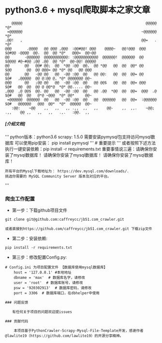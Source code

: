 python3.6 + mysql爬取脚本之家文章
=======



       @@@@@                                                         @@@@@                          *@*
     =@@@@@@                                                       ~@@@@@@                          *@*
    .@@!   ,                                                       @@=   .                          *@*
    @@@       .@@@@   @@ @@@ ,@@@  :@@#@@! @@@    @@@@~   @@!@@@  @@@      $@#@@ -@@@@  @@.  @@  @@ *@*   @@@=  @@~@@
    @@       -@@@@@@  @@@@@@@@@@@: :@@@@@@@@@@@  @@@@@@!  @@@@@@  @@       $@@@@ #@~#@@ ;@@ .@@  @@ *@*  @@-@@! @@@@@
    @@       @@   @@# @@;  @@  *@@ :@@  @@,  @@ *@@   @@  @@  @@* @@       $@@       @@  @@ @@@= @@ *@* @@   @@ @@@
    @@       @@   -@@ @@   @@  -@@ :@@  @@   @@ @@:   @@  @@  @@= @@       $@#   ,@@@@@  @@ @:@@ @, *@* @@@@@@@ @@~
    @@@      @@   ;@@ @@   @@  -@@ :@@  @@   @@ @@$   @@  @@  @@= @@@      $@#   @@  @@  @@ @ @@*@  *@* @@..... @@~
    ,@@@  ,@ @@$  @@. @@   @@  -@@ :@@  @@   @@ .@@  *@@  @@  @@=  @@@  .@ $@#   @@  @@   @*@ ~@@@  *@* @@*     @@~
     =@@@@@@  @@@@@@  @@   @@  -@@ :@@  @@   @@  @@@@@@   @@  @@=  :@@@@@@ $@#   @@@@@@   @@@  @@*  *@*  @@@@@  @@~
       :@@:    ~@@    ,,   ,,   ,, .,,  ,,   ,,    @@-    ,,  ,,.    ~@@;  .,,    @@ ,,   ,,   ,,   .,.   :@@.  ,,




##### [介绍文档]
'''
    python版本：python3.6
    scrapy: 1.5.0
    需要安装pymysql包支持访问mysql数据库
    可以使用pip安装： pip install pymysql
'''
    # 重要提示
'''
    或者按照下述方法执行一键安装依赖：pip install -r requirements.txt
    重要事情说三遍：请确保你安装了mysql数据库！ 请确保你安装了mysql数据库！ 请确保你安装了mysql数据库！

    所有平台的Mysql下载地址为： https://dev.mysql.com/downloads/.
    挑选你需要的 MySQL Community Server 版本及对应的平台。
'''

### 爬虫工作配置

* 第一步：下载github项目文件

```shell
git clone git@github.com:caffreycc/jb51.com_crawler.git

或者直接到https://github.com/caffreycc/jb51.com_crawler.git 下载zip文件
```

* 第二步：安装依赖:

```shell
pip install -r requirements.txt
```

* 第三步：修改配置Config.py:

```shell
# Config.ini 为项目配置文件 【数据库使用mysql数据库】
    host = '127.0.0.1' #本地地址
    dbname = 'max'  # 数据库名字，请修改
    user = 'root'  # 数据库账号，请修改
    psw = '920302913'  # 数据库密码，请修改
    port = 3306  # 数据库端口，在dbhelper中使用

### 问题反馈

　　有任何关于项目的问题欢迎提issues

### 贡献代码

    本项目基于PythonCrawler-Scrapy-Mysql-File-Template开发，感谢作者@lawlite19（https://github.com/lawlite19）的开源分享精神。

